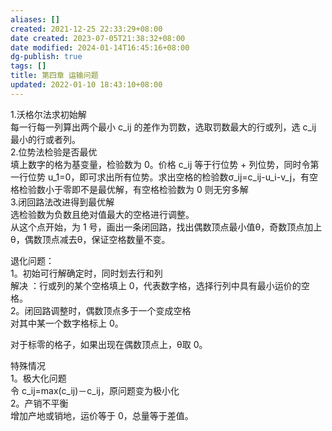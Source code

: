 ```yaml
---
aliases: []
created: 2021-12-25 22:33:29+08:00
date created: 2023-07-05T21:38:32+08:00
date modified: 2024-01-14T16:45:16+08:00
dg-publish: true
tags: []
title: 第四章 运输问题
updated: 2022-01-10 18:43:10+08:00
---
```


1.沃格尔法求初始解  
每一行每一列算出两个最小 c_ij 的差作为罚数，选取罚数最大的行或列，选 c_ij 最小的行或者列。  
2.位势法检验是否最优  
填上数字的格为基变量，检验数为 0。价格 c_ij 等于行位势 + 列位势，同时令第一行位势 u_1=0，即可求出所有位势。求出空格的检验数σ_ij=c_ij-u_i-v_j，有空格检验数小于零即不是最优解，有空格检验数为 0 则无穷多解  
3.闭回路法改进得到最优解  
选检验数为负数且绝对值最大的空格进行调整。  
从这个点开始，为 1 号，画出一条闭回路，找出偶数顶点最小值θ，奇数顶点加上θ，偶数顶点减去θ，保证空格数量不变。

退化问题：  
1。初始可行解确定时，同时划去行和列  
解决 ：行或列的某个空格填上 0，代表数字格，选择行列中具有最小运价的空格。  
2。闭回路调整时，偶数顶点多于一个变成空格  
对其中某一个数字格标上 0。

对于标零的格子，如果出现在偶数顶点上，θ取 0。

特殊情况  
1。极大化问题  
令 c_ij=max(c_ij)－c_ij，原问题变为极小化  
2。产销不平衡  
增加产地或销地，运价等于 0，总量等于差值。